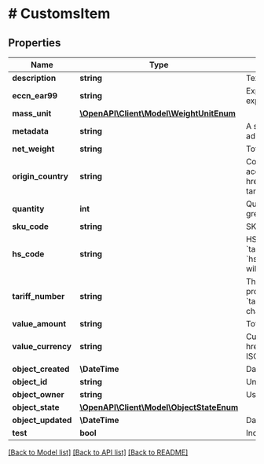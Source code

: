 # # CustomsItem

## Properties

Name | Type | Description | Notes
------------ | ------------- | ------------- | -------------
**description** | **string** | Text description of your item. |
**eccn_ear99** | **string** | Export Control Classification Number, required on some exports from the United States. | [optional]
**mass_unit** | [**\OpenAPI\Client\Model\WeightUnitEnum**](WeightUnitEnum.md) |  |
**metadata** | **string** | A string of up to 100 characters that can be filled with any additional information you  want to attach to the object. | [optional]
**net_weight** | **string** | Total weight of this item, i.e. quantity * weight per item. |
**origin_country** | **string** | Country of origin of the item. Example: &#x60;US&#x60; or &#x60;DE&#x60;.  All accepted values can be found on the &lt;a href&#x3D;\&quot;http://www.iso.org/\&quot; target&#x3D;\&quot;_blank\&quot;&gt;Official ISO Website&lt;/a&gt;. |
**quantity** | **int** | Quantity of this item in the shipment you send.  Must be greater than 0. |
**sku_code** | **string** | SKU code of the item, which is required by some carriers. | [optional]
**hs_code** | **string** | HS code of the item, which is required by some carriers. If &#x60;tariff_number&#x60; is not provided, &#x60;hs_code&#x60; will be used.  If both &#x60;hs_code&#x60; and &#x60;tariff_number&#x60; are provided, &#x60;tariff_number&#x60; will be used. 50 character limit. | [optional]
**tariff_number** | **string** | The tariff number of the item. If &#x60;tariff_number&#x60; is not provided, &#x60;hs_code&#x60; will be used. If both &#x60;hs_code&#x60; and &#x60;tariff_number&#x60; are provided, &#x60;tariff_number&#x60; will be used. 12 character limit. | [optional]
**value_amount** | **string** | Total value of this item, i.e. quantity * value per item. |
**value_currency** | **string** | Currency used for value_amount. The &lt;a href&#x3D;\&quot;http://www.xe.com/iso4217.php\&quot;&gt;official ISO 4217&lt;/a&gt;  currency codes are used, e.g.  &#x60;USD&#x60; or &#x60;EUR&#x60;. |
**object_created** | **\DateTime** | Date and time of object creation. | [optional]
**object_id** | **string** | Unique identifier of the given object. | [optional]
**object_owner** | **string** | Username of the user who created the object. | [optional]
**object_state** | [**\OpenAPI\Client\Model\ObjectStateEnum**](ObjectStateEnum.md) |  | [optional]
**object_updated** | **\DateTime** | Date and time of last object update. | [optional]
**test** | **bool** | Indicates whether the object has been created in test mode. | [optional]

[[Back to Model list]](../../README.md#models) [[Back to API list]](../../README.md#endpoints) [[Back to README]](../../README.md)
